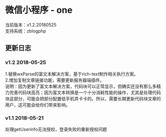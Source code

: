 # 微信小程序 - one

当前版本：v1.2.20180525  
支持系统：zblogphp  

## 更新日志

### v1.2 2018-05-25
1.替换wxParse的富文本解决方案，基于rich-text制作相关执行方案。  
2.增加复制文章链接功能，需要更新服务器端插件。  
说明：因为更新了富文本解决方案，代码块可以正常显示，但确实还没有那么多精力完善代码块高亮；因为富文本转换是一个十分消耗性能的操作，尤其是处理代码块这部分，可能会把部分配置低手机弄卡卡的。所以，需要长期更新代码块文章的用户，这可能会给你们带来影响。  

### v1.1 2018-05-21
处理getUserinfo无法授权，登录失败的重新授权问题  
